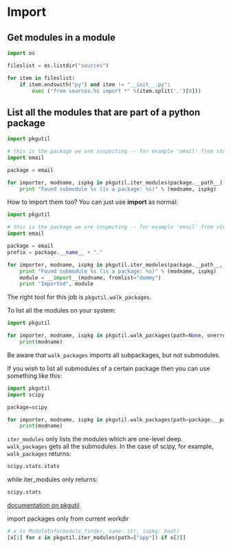 # Import

## Get modules in a module

```py
import os

fileslist = os.listdir("sources")

for item in fileslist:
    if item.endswith("py") and item != "__init__.py":
        exec ("from sources.%s import *" %(item.split('.')[0]))
```

## List all the modules that are part of a python package

```py
import pkgutil

# this is the package we are inspecting -- for example 'email' from stdlib
import email

package = email

for importer, modname, ispkg in pkgutil.iter_modules(package.__path__):
    print "Found submodule %s (is a package: %s)" % (modname, ispkg)
```

How to import them too? You can just use __import__ as normal:

```py
import pkgutil

# this is the package we are inspecting -- for example 'email' from stdlib
import email

package = email
prefix = package.__name__ + "."

for importer, modname, ispkg in pkgutil.iter_modules(package.__path__, prefix):
    print "Found submodule %s (is a package: %s)" % (modname, ispkg)
    module = __import__(modname, fromlist="dummy")
    print "Imported", module
```

The right tool for this job is `pkgutil.walk_packages`.

To list all the modules on your system:

```py
import pkgutil

for importer, modname, ispkg in pkgutil.walk_packages(path=None, onerror=lambda x: None):
    print(modname)
```

Be aware that `walk_packages` imports all subpackages, but not submodules.

If you wish to list all submodules of a certain package then you can use something like this:

```py
import pkgutil
import scipy

package=scipy

for importer, modname, ispkg in pkgutil.walk_packages(path=package.__path__, prefix=package.__name__+'.',onerror=lambda x: None):
    print(modname)
```

`iter_modules` only lists the modules which are one-level deep. `walk_packages` gets all the submodules. In the case of scipy, for example, `walk_packages` returns:

```py
scipy.stats.stats
```

while iter_modules only returns:

```py
scipy.stats
```

[documentation on pkgutil](http://docs.python.org/library/pkgutil.html).

import packages only from current workdir

```py
# x is ModuleInfo(module_finder, name: str, ispkg: bool)
[x[1] for x in pkgutil.iter_modules(path=["app"]) if x[2]]
```
